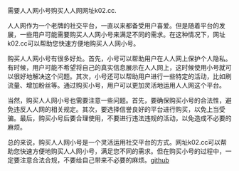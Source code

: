 需要人人网小号购买人人网网址k02.cc.

人人网作为一个老牌的社交平台，一直以来都备受用户喜爱。但是随着平台的发展，一些用户可能需要购买人人网小号来满足不同的需求。在这种情况下，网址k02.cc可以帮助您快速方便地购买人人网小号。

购买人人网小号有很多好处。首先，小号可以帮助用户在人人网上保护个人隐私。有时候，用户可能不希望将自己的真实信息展示在人人网上，这时候使用小号就可以很好地解决这个问题。其次，小号还可以帮助用户进行一些特定的活动，比如刷流量、增加粉丝等。通过购买小号，用户可以更加灵活地运用人人网这个平台。

当然，购买人人网小号也需要注意一些问题。首先，要确保购买小号的合法性，避免违反人人网的相关规定。其次，要选择信誉良好的平台进行购买，以免上当受骗。最后，购买小号后要合理使用，不要进行违法违规的活动，以免造成不必要的麻烦。

总的来说，购买人人网小号是一个灵活运用社交平台的方式。网址k02.cc可以帮助您快速方便地购买人人网小号，满足您不同的需求。但在购买小号的过程中，一定要注意合法合规，不要给自己带来不必要的麻烦。[github](https://github.com)